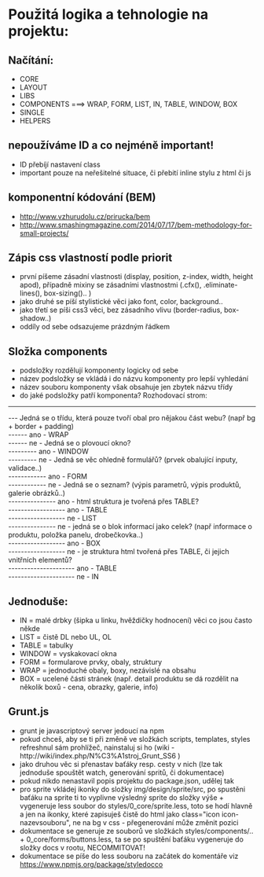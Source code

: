 # Použitá logika a tehnologie na projektu:

## Načítání:
- CORE
- LAYOUT
- LIBS
- COMPONENTS ===> WRAP, FORM, LIST, IN, TABLE, WINDOW, BOX
- SINGLE
- HELPERS

## nepoužíváme ID a co nejméně important!
- ID přebíjí nastavení class
- important pouze na neřešitelné situace, či přebití inline stylu z html či js

## komponentní kódování (BEM)
- http://www.vzhurudolu.cz/prirucka/bem
- http://www.smashingmagazine.com/2014/07/17/bem-methodology-for-small-projects/

## Zápis css vlastností podle priorit
- první píšeme zásadní vlastnosti (display, position, z-index, width, height apod), případně mixiny se zásadními vlastnostmi (.cfx(), .eliminate-lines(), box-sizing().. )
- jako druhé se píší stylistické věci jako font, color, background..
- jako třetí se píši css3 věci, bez zásadního vlivu (border-radius, box-shadow..)
- oddíly od sebe odsazujeme prázdným řádkem

## Složka components
- podsložky rozdělují komponenty logicky od sebe
- název podsložky se vkládá i do názvu komponenty pro lepší vyhledání
- název souboru komponenty však obsahuje jen zbytek názvu třídy
- do jaké podsložky patří komponenta? Rozhodovací strom:

---

--- Jedná se o třídu, která pouze tvoří obal pro nějakou část webu? (např bg + border + padding)  
------ ano - WRAP  
------ ne - Jedná se o plovoucí okno?  
--------- ano - WINDOW  
--------- ne - Jedná se věc ohledně formulářů? (prvek obalující inputy, validace..)  
------------ ano - FORM  
------------ ne - Jedná se o seznam? (výpis parametrů, výpis produktů, galerie obrázků..)  
--------------- ano - html struktura je tvořená přes TABLE?  
------------------ ano - TABLE  
------------------ ne - LIST  
--------------- ne - jedná se o blok informací jako celek? (např informace o produktu, položka panelu, drobečkovka..)  
------------------ ano - BOX  
------------------ ne - je struktura html tvořená přes TABLE, či jejich vnitřních elementů?  
--------------------- ano - TABLE  
--------------------- ne - IN  

## Jednoduše:

- IN = malé drbky (šipka u linku, hvěždičky hodnocení) věci co jsou často někde
- LIST = čistě DL nebo UL, OL
- TABLE = tabulky
- WINDOW = vyskakovací okna
- FORM = formularove prvky, obaly, struktury
- WRAP = jednoduché obaly, boxy, nezávislé na obsahu
- BOX = ucelené části stránek (např. detail produktu se dá rozdělit na několik boxů - cena, obrazky, galerie, info)

## Grunt.js
- grunt je javascriptový server jedoucí na npm
- pokud chceš, aby se ti při změně ve složkách scripts, templates, styles refreshnul sám prohlížeč, nainstaluj si ho (wiki - http://wiki/index.php/N%C3%A1stroj_Grunt_SS6 )
- jako druhou věc si přenastav baťáky resp. cesty v nich (lze tak jednoduše spouštět watch, generování spritů, či dokumentace)
- pokud nikdo nenastavil popis projektu do package.json, udělej tak
- pro sprite vkládej ikonky do složky img/design/sprite/src, po spustěni baťáku na sprite ti to vyplivne výsledný sprite do složky výše + vygeneruje less soubor do styles/0_core/sprite.less, toto se hodí hlavně a jen na ikonky, které zapisuješ čistě do html jako class="icon icon-nazevsouboru", ne na bg v css - přegenerování může změnit pozici
- dokumentace se generuje ze souborů ve složkách styles/components/.. + 0_core/forms/buttons.less, ta se po spuštění baťáku vygeneruje do složky docs v rootu, NECOMMITOVAT!
- dokumentace se píše do less souboru na začátek do komentáře viz https://www.npmjs.org/package/styledocco
